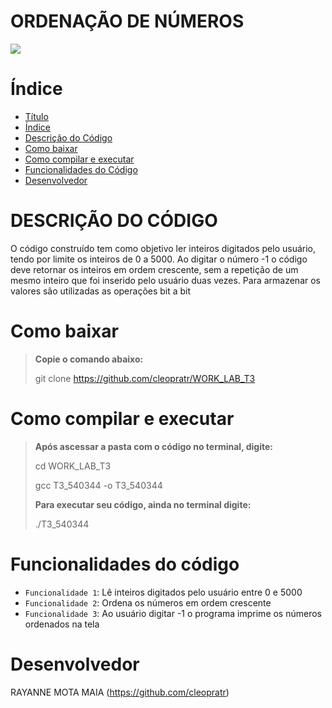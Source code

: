 # ORDENAÇÃO DE NÚMEROS 
<img src="http://img.shields.io/static/v1?label=STATUS&message=FINALIZADO&color=GREEN&style=for-the-badge"/>
</p>


# Índice 

* [Título](#ordenação-de-números)
* [Índice](#índice)
* [Descrição do Código](#descrição-do-código)
* [Como baixar](https://github.com/cleopratr/LAB_WORK_T3/edit/main/README.md#como-baixar)
* [Como compilar e executar](#como-compilar-e-executar)
* [Funcionalidades do Código](#funcionalidades-do-código)
* [Desenvolvedor](#desenvolvedor)

# DESCRIÇÃO DO CÓDIGO 

O código construído tem como objetivo ler inteiros digitados pelo usuário, tendo por limite os inteiros de 0 a 5000. Ao digitar o número -1 o código deve retornar os inteiros em ordem crescente, sem a repetição de um mesmo inteiro que foi inserido pelo usuário duas vezes. Para armazenar os valores são utilizadas as operações bit a bit

# Como baixar 

> **Copie o comando abaixo:**
> 
> git clone https://github.com/cleopratr/WORK_LAB_T3

# Como compilar e executar

>**Após ascessar a pasta com o código no terminal, digite:**
> 
> cd WORK_LAB_T3 
>
> gcc T3_540344 -o T3_540344
> 
>**Para executar seu código, ainda no terminal digite:** 
> 
> ./T3_540344

# Funcionalidades do código

- `Funcionalidade 1`: Lê inteiros digitados pelo usuário entre 0 e 5000
- `Funcionalidade 2`: Ordena os números em ordem crescente
- `Funcionalidade 3`: Ao usuário digitar -1 o programa imprime os números ordenados na tela

# Desenvolvedor
RAYANNE MOTA MAIA (https://github.com/cleopratr)
